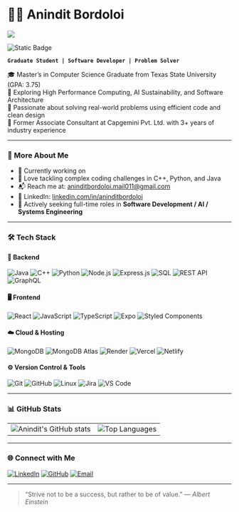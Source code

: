 # 👨‍💻 Anindit Bordoloi
![](https://komarev.com/ghpvc/?username=aninditbordoloi&label=👋_Nice_To_Meet_You!_You+are+visitor+No.)

![Static Badge](https://img.shields.io/badge/Texas%20State%20University-Red?style=for-the-badge&logo=academia&logoColor=8C1D40&labelColor=F1C40F&color=8C1D40)

**`Graduate Student | Software Developer | Problem Solver`**

🎓 Master’s in Computer Science Graduate from Texas State University (GPA: 3.75)  
🌱 Exploring High Performance Computing, AI Sustainability, and Software Architecture  
🧠 Passionate about solving real-world problems using efficient code and clean design  
💼 Former Associate Consultant at Capgemini Pvt. Ltd. with 3+ years of industry experience

---

### 🚀 More About Me

- 🔭 Currently working on 
- 🧩 Love tackling complex coding challenges in C++, Python, and Java
- 📬 Reach me at: [aninditbordoloi.mail011@gmail.com](mailto:aninditbordoloi.mail011@gmail.com)
- 🔗 LinkedIn: [linkedin.com/in/aninditbordoloi](https://www.linkedin.com/in/aninditbordoloi)
- 💼 Actively seeking full-time roles in **Software Development / AI / Systems Engineering**

---

### 🛠️ Tech Stack

#### 🔧 Backend
![Java](https://img.shields.io/badge/Java-%23ED8B00.svg?style=for-the-badge&logo=java&logoColor=white)
![C++](https://img.shields.io/badge/C++-00599C?style=for-the-badge&logo=c%2B%2B&logoColor=white)
![Python](https://img.shields.io/badge/Python-3670A0?style=for-the-badge&logo=python&logoColor=white)
![Node.js](https://img.shields.io/badge/Node.js-339933?style=for-the-badge&logo=node.js&logoColor=white)
![Express.js](https://img.shields.io/badge/Express.js-000000?style=for-the-badge&logo=express&logoColor=white)
![SQL](https://img.shields.io/badge/SQL-003B57?style=for-the-badge&logo=sqlite&logoColor=white)
![REST API](https://img.shields.io/badge/REST%20API-00599C?style=for-the-badge)
![GraphQL](https://img.shields.io/badge/GraphQL-E10098?style=for-the-badge&logo=graphql&logoColor=white)

#### 🖥️ Frontend
![React](https://img.shields.io/badge/React-%2320232a.svg?style=for-the-badge&logo=react&logoColor=%2361DAFB)
![JavaScript](https://img.shields.io/badge/JavaScript-%23323330.svg?style=for-the-badge&logo=javascript&logoColor=%23F7DF1E)
![TypeScript](https://img.shields.io/badge/TypeScript-007ACC?style=for-the-badge&logo=typescript&logoColor=white)
![Expo](https://img.shields.io/badge/Expo-000020?style=for-the-badge&logo=expo&logoColor=white)
![Styled Components](https://img.shields.io/badge/styled--components-DB7093?style=for-the-badge&logo=styled-components&logoColor=white)

#### ☁️ Cloud & Hosting
![MongoDB](https://img.shields.io/badge/MongoDB-47A248?style=for-the-badge&logo=mongodb&logoColor=white)
![MongoDB Atlas](https://img.shields.io/badge/MongoDB%20Atlas-12924F?style=for-the-badge&logo=mongodb&logoColor=white)
![Render](https://img.shields.io/badge/Render-46E3B7?style=for-the-badge&logo=render&logoColor=white)
![Vercel](https://img.shields.io/badge/Vercel-000000?style=for-the-badge&logo=vercel&logoColor=white)
![Netlify](https://img.shields.io/badge/Netlify-00C7B7?style=for-the-badge&logo=netlify&logoColor=white)

#### ⚙️ Version Control & Tools
![Git](https://img.shields.io/badge/Git-E44C30?style=for-the-badge&logo=git&logoColor=white)
![GitHub](https://img.shields.io/badge/GitHub-black.svg?style=for-the-badge&logo=github&logoColor=white)
![Linux](https://img.shields.io/badge/Linux-FCC624?style=for-the-badge&logo=linux&logoColor=black)
![Jira](https://img.shields.io/badge/Jira-%230A0FFF.svg?style=for-the-badge&logo=jira&logoColor=white)
![VS Code](https://img.shields.io/badge/VSCode-007ACC?style=for-the-badge&logo=visual%20studio%20code&logoColor=white)

---

### 📊 GitHub Stats

<table>
  <tr>
    <td><img src="https://github-readme-stats.vercel.app/api?username=aninditb&show_icons=true&theme=radical" alt="Anindit's GitHub stats" /></td>
    <td><img src="https://github-readme-stats.vercel.app/api/top-langs/?username=aninditb&layout=compact&theme=radical" alt="Top Languages" /></td>
  </tr>
</table>

---

### 🌐 Connect with Me

[![LinkedIn](https://img.shields.io/badge/LinkedIn-blue.svg?style=for-the-badge&logo=linkedin&logoColor=white)](https://www.linkedin.com/in/anindit-bordoloi-452971109)
[![GitHub](https://img.shields.io/badge/GitHub-black.svg?style=for-the-badge&logo=github&logoColor=white)](https://github.com/aninditb)
[![Email](https://img.shields.io/badge/Gmail-red.svg?style=for-the-badge&logo=gmail&logoColor=white)](mailto:aninditbordoloi.mail011@gmail.com)

---

> “Strive not to be a success, but rather to be of value.” — *Albert Einstein*
